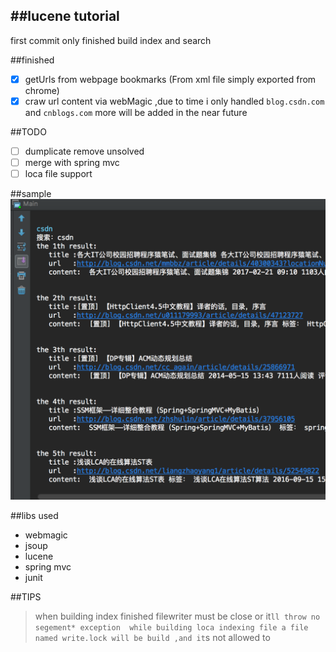 ##lucene tutorial 
---
first commit 
only finished build index and search 

##finished
- [x] getUrls from webpage bookmarks (From xml file simply exported from chrome)
- [x] craw url content via webMagic ,due to time i only handled `blog.csdn.com` and `cnblogs.com` more will be added in the near future 

##TODO
- [ ] dumplicate remove unsolved
- [ ] merge with spring mvc
- [ ] loca file support

##sample
![](3.png)

##libs used
- webmagic
- jsoup
- lucene
- spring mvc 
- junit

##TIPS
>when building index finished filewriter must be close or it`ll throw no segement* exception 
while building loca indexing file a file named write.lock will be build ,and it`s not allowed to

